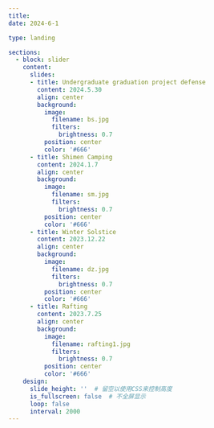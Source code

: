```yaml
---
title: 
date: 2024-6-1

type: landing

sections:
  - block: slider
    content:
      slides:
      - title: Undergraduate graduation project defense
        content: 2024.5.30
        align: center
        background:
          image:
            filename: bs.jpg
            filters:
              brightness: 0.7
          position: center
          color: '#666'
      - title: Shimen Camping
        content: 2024.1.7
        align: center
        background:
          image:
            filename: sm.jpg
            filters:
              brightness: 0.7
          position: center
          color: '#666'
      - title: Winter Solstice
        content: 2023.12.22
        align: center
        background:
          image:
            filename: dz.jpg
            filters:
              brightness: 0.7
          position: center
          color: '#666'
      - title: Rafting
        content: 2023.7.25
        align: center
        background:
          image:
            filename: rafting1.jpg
            filters:
              brightness: 0.7
          position: center
          color: '#666'
    design:
      slide_height: ''  # 留空以使用CSS来控制高度
      is_fullscreen: false  # 不全屏显示
      loop: false
      interval: 2000
---
```

